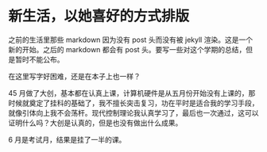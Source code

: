 # 新生活，以她喜好的方式排版

之前的生活里那些 markdown 因为没有 post 头而没有被 jekyll 渲染。这是一个新的开始。之后的 markdown 都会有 post 头。要写一些对这个学期的总结，但是暂时不能公布。

在这里写字好困难，还是在本子上也一样？

45 月做了大创，基本都在认真上课，计算机硬件是从五月份开始没有上课的，那时候就奠定了挂科的基础了，我不擅长突击复习，功在平时是适合我的学习手段，就像引体向上我不会荡杆。现代控制理论我认真学习了，最后也一次通过，这可以证明什么吗？大创是认真的，但是也没有做出什么成果。

6 月是考试月，结果是挂了一半的课。
